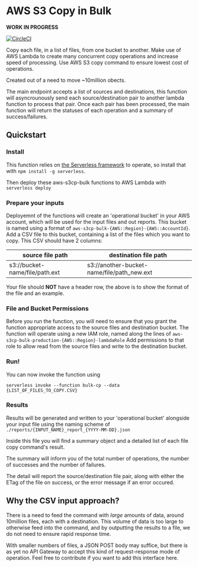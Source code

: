 # AWS S3 Copy in Bulk

**WORK IN PROGRESS**

[![CircleCI](https://circleci.com/gh/tomharvey/aws-s3cp-bulk/tree/master.svg?style=svg)](https://circleci.com/gh/tomharvey/aws-s3cp-bulk/tree/master)

Copy each file, in a list of files, from one bucket to another. Make use of AWS
Lambda to create many concurrent copy operations and increase speed of
processing. Use AWS S3 copy command to ensure lowest cost of operations.

Created out of a need to move ~10million obects.

The main endpoint accepts a list of sources and destinations, this function will
asyncrounously send each source/destination pair to another lambda function to
process that pair. Once each pair has been processed, the main function will
return the statuses of each operation and a summary of success/failures.

## Quickstart
### Install
This function relies on [the Serverless framework](http://serverless.com) to
operate, so install that with `npm install -g serverless`.

Then deploy these aws-s3cp-bulk functions to AWS Lambda with `serverless deploy`

### Prepare your inputs
Deployemnt of the functions will create an 'operational bucket' in your AWS
account, which will be used for the input files and out reports. This bucket is
named using a format of `aws-s3cp-bulk-{AWS::Region}-{AWS::AccountId}`. Add a
CSV file to this bucket, containing a list of the files which you want to copy.
This CSV should have 2 columns:

| source file path | destination file path |
| --- | --- |
| s3://bucket-name/file/path.ext | s3://another-bucket-name/file/path_new.ext |

Your file should **NOT** have a header row, the above is to show the format of
the file and an example.


### File and Bucket Permissions
Before you run the function, you will need to ensure that you grant the function
appropriate access to the source files and destination bucket. The function will
operate using a new IAM role, named along the lines of 
`aws-s3cp-bulk-production-{AWS::Region}-lambdaRole`
Add permissions to that role to allow read from the source files and write to
the destination bucket.

### Run!
You can now invoke the function using

`serverless invoke --function bulk-cp --data {LIST_OF_FILES_TO_COPY.CSV}`

### Results
Results will be generated and written to your 'operational bucket' alongside
your input file using the naming scheme of
`./reports/{INPUT_NAME}_report_{YYYY-MM-DD}.json`

Inside this file you will find a summary object and a detailed list of each file
copy command's result.

The summary will inform you of the total number of operations, the number of
successes and the number of failures.

The detail will report the source/destination file pair, along with either
the ETag of the file on success, or the error message if an error occured.


## Why the CSV input approach?
There is a need to feed the command with *large* amounts of data, around
10million files, each with a destination. This volume of data is too large
to otherwise feed into the command, and by outputting the results to a file,
we do not need to ensure rapid response time.

With smaller numbers of files, a JSON POST body may suffice, but there is
as yet no API Gateway to accept this kind of request-response mode of
operation. Feel free to contribute if you want to add this interface here.
